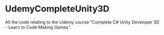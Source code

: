 # UdemyCompleteUnity3D
All the code relating to the Udemy course "Complete C# Unity Developer 3D - Learn to Code Making Games".
